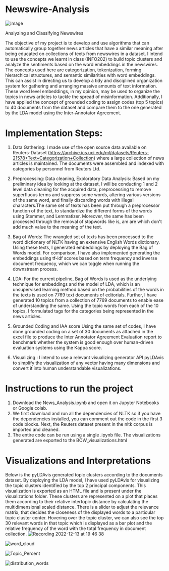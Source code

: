 # Newswire-Analysis
![image](https://user-images.githubusercontent.com/43926813/207499689-4f4f0ee7-3563-46eb-9b94-9b117abfc1a9.png)


Analyzing and Classifying Newswires 

The objective of my project is to develop and use algorithms that can automatically group together news articles that have a similar meaning after being educated on collections of texts from newswires in a dataset.
I intend to use the concepts we learnt in class (INFO202) to build topic clusters and analyze the sentiments based on the word embeddings in the newswires. The concepts used here are categorization, tokenization, forming hierarchical structures, and semantic similarities with word embeddings. This can assist in directing us to develop a tidy and disciplined organization system for gathering and arranging massive amounts of text information. These word level embeddings, in my opinion, may be used to organize the topics in news articles to tackle the spread of misinformation. Additionally, I have applied the concept of grounded coding to assign codes (top 5 topics) to 40 documents from the dataset and compare them to the one generated by the LDA model using the Inter-Annotator Agreement.

# Implementation Steps:

1. Data Gathering: 
I made use of the open source data available on Reuters-Dataset (https://archive.ics.uci.edu/ml/datasets/Reuters-21578+Text+Categorization+Collection) where a large collection of news articles is maintained. The documents were assembled and indexed with categories by personnel from Reuters Ltd.

2. Preprocessing: 
Data cleaning, Exploratory Data Analysis: Based on my preliminary idea by looking at the dataset, I will be conducting 1 and 2 level data cleaning for the acquired data, preprocessing to remove superfluous terms and suppress some words, altering various versions of the same word, and finally discarding words with illegal characters.The same set of texts has been put through a preprocessor function of the text, to standardize the different forms of the words using Stemmer, and Lemmatizer. Moreover, the same has been processed through the removal of stopwords like is, am are which don't add much value to the meaning of the text.

3. Bag of Words:
The wrangled set of texts has been processed to the word dictionary of NLTK having an extensive English Words dictionary. Using these texts, I generated embeddings by deploying the Bag of Words model. For comparison, I have also implemented generating the embeddings using tf-idf scores based on term frequency and inverse document frequency, which we can toggle when running the downstream process.


4. LDA: 
For the current pipeline, Bag of Words is used as the underlying technique for embeddings and the model of LDA, which is an unsupervised learning method based on the probabilities of the words in the texts is used on 7769 text documents of editorials.
Further, I have generated 10 topics from a collection of 7769 documents to enable ease of understanding the same.
Using the topic words from each of the 10 topics, I formulated tags for the categories being represented in the news articles.

5. Grounded Coding and IAA score
Using the same set of codes, I have done grounded coding on a set of 30 documents as attached in the excel file to produce the Inter Annotator Agreement Evaluation report to benchmark whether the system is good enough over human-driven evaluation systems using the Kappa score.

6. Visualizing : I intend to use a relevant visualizing generator API pyLDAvis to simplify the visualization of any vector having many dimensions and convert it into human understandable visualizations.

# Instructions to run the project

1. Download the News_Analysis.ipynb and open it on Jupyter Notebooks or Google colab.
2. We first download and run all the dependencies of NLTK so if you have the dependencies installed, you can comment out the code in the first 3 code blocks. Next, the Reuters dataset present in the nltk corpus is imported and cleaned.
4. The entire code can be run using a single .ipynb file. The visualizations generated are exported to the BOW_visualizations.html 

# Visualizations and Interpretations

Below is the pyLDAvis generated topic clusters according to the documents dataset.
By deploying the LDA model, I have used pyLDAvis for visualizing the topic clusters identified by the top 2 principal components. This visualization is exported as an HTML file and is present under the visualizations folder. These clusters are represented on a plot that places them according to their relative intertopic distance by calculating the multidimensional scaled distance. There is a slider to adjust the relevance matrix, that decides the closeness of the displayed words to a particular topic cluster center. Hovering over the topic cluster, we can also see the top 30 relevant words in that topic which is displayed as a bar plot and the relative frequency of the word with the total frequency in document collection.
![Recording 2022-12-13 at 19 46 38](https://user-images.githubusercontent.com/43926813/207500628-775404e6-82ce-4051-9914-52dbb637d9be.gif)

![word_cloud](https://user-images.githubusercontent.com/43926813/207500179-d0c083f1-d9b3-437c-b287-b17d3d82039e.png)

![Topic_Percent](https://user-images.githubusercontent.com/43926813/207500230-86b9f10a-29ef-4092-91d8-4e4ee0f2d1ce.png)

![distribution_words](https://user-images.githubusercontent.com/43926813/207500239-87adea2e-bb74-4f4e-8508-85df1ade650a.png)
